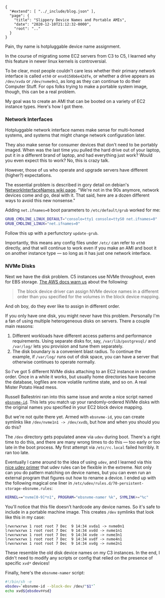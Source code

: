 
    {
      "#extend": [ "../_include/blog.json" ],
      "page": {
        "title": "Slippery Device Names and Portable AMIs",
        "date": "2020-12-10T21:12:32-0000",
        "root": ".."
      }
    }

Pain, thy name is hotpluggable device name assignment.

In the course of migrating some EC2 servers from C3 to C5, I learned why this feature in newer linux kernels is controversial.

To be clear, most people couldn't care less whether their primary network interface is called `eth0` or `enx0150b6e42dfe`, or whether a drive appears as `/dev/xvda` or `/dev/nvme9n1`, as long as they can continue to do their Computer Stuff. For ops folks trying to make a portable system image, though, this can be a real problem.

My goal was to create an AMI that can be booted on a variety of EC2 instance types. Here's how I got there.

### Network Interfaces

Hotpluggable network interface names make sense for multi-homed systems, and systems that might change network configuration later.

They also make sense for consumer devices that don't need to be portably imaged. When was the last time you pulled the hard drive out of your laptop, put it in a different brand of laptop, and had everything just work? Would you even expect this to work? No, this is crazy talk.

However, those of us who operate and upgrade servers have different (higher?) expectations.

The essential problem is described in gory detail on debian's [NetworkInterfaceNames wiki page](https://wiki.debian.org/NetworkInterfaceNames). "We're not in the 90s anymore, network devices come and go, deal with it. That said, here are a dozen different ways to avoid this new nonsense."

Adding `net.ifnames=0` boot parameters to `/etc/default/grub` worked for me:

```sh
GRUB_CMDLINE_LINUX_DEFAULT="console=tty1 console=ttyS0 net.ifnames=0"
GRUB_CMDLINE_LINUX="net.ifnames=0"
```

Follow this up with a perfunctory `update-grub`.

Importantly, this means any config files under `/etc/` can refer to `eth0` directly, and that will continue to work even if you make an AMI and boot it on another instance type — so long as it has just one network interface.

### NVMe Disks

Next we have the disk problem. C5 instances use NVMe throughout, even for EBS storage. [The AWS docs warn us](https://docs.aws.amazon.com/AWSEC2/latest/UserGuide/nvme-ebs-volumes.html) about the following:

> The block device driver can assign NVMe device names in a different order than you specified for the volumes in the block device mapping.

And oh boy, do they ever like to assign in different order.

If you only have one disk, you might never have this problem. Personally I'm a fan of using multiple heterogeneous disks on servers. There a couple main reasons:

1. Different workloads have different access patterns and performance requirements. Using separate disks for, say, `/var/lib/postgresql/` and `/var/log/` lets you provision and tune them separately.
2. The disk boundary is a convenient blast radius. To continue the example, if `/var/log/` runs out of disk space, you can have a server that otherwise continues to operate normally.

So I've got 5 different NVMe disks attaching to an EC2 instance in random order. Once in a while it works, but usually home directories have become the database, logfiles are now volatile runtime state, and so on. A real Mister Potato Head mess.

Russell Ballestrini ran into this same issue and wrote a nice script named [`ebsnvme-id`](https://russell.ballestrini.net/aws-nvme-to-block-mapping/). This lets you match up your randomly-ordered NVMe disks with the original names you specified in your EC2 block device mapping.

But we're not quite there yet. Armed with `ebsnvme-id`, you can create symlinks like `/dev/nvme1n1 -> /dev/xvdb`, but how and when you should you do this?

The `/dev` directory gets populated anew via `udev` during boot. There's a right time to do this, and there are many wrong times to do this — too early or too late in the boot process. My first attempt via `/etc/rc.local` failed horribly. It ran too late.

Eventually I came around to the idea of using `udev`, and I learned via this [nice udev primer](http://www.reactivated.net/writing_udev_rules.html) that udev rules can be flexible in the extreme. Not only can you do pattern matching on device names, but you can even run an external program that figures out how to rename a device. I ended up with the following magical one liner in `/etc/udev/rules.d/70-persistent-storage-ebsnvme.rules`:

```sh
KERNEL=="nvme[0-9]*n1", PROGRAM="ebsnvme-namer %k", SYMLINK+="%c"
```

You'll notice that this file doesn't hardcode any device names. So it's safe to include in a portable machine image. This creates `/dev` symlinks that look like this in my case:

```text
lrwxrwxrwx 1 root root 7 Dec  9 14:34 xvda1 -> nvme0n1
lrwxrwxrwx 1 root root 7 Dec  9 14:34 xvdd -> nvme1n1
lrwxrwxrwx 1 root root 7 Dec  9 14:34 xvde -> nvme3n1
lrwxrwxrwx 1 root root 7 Dec  9 14:34 xvdf -> nvme4n1
lrwxrwxrwx 1 root root 7 Dec  9 14:34 xvdg -> nvme2n1
```

These resemble the old disk device names on my C3 instances. In the end, I didn't need to modify any scripts or config that relied on the presence of specific `xvd*` devices!

Finally, here's the `ebsnvme-namer` script:

```sh
#!/bin/sh -e
ebsdev=`ebsnvme-id --block-dev /dev/"$1"`
echo xvd${ebsdev##sd}
```

